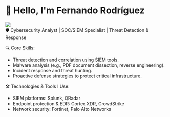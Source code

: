 # 👋 Hello, I'm Fernando Rodríguez 
<a href="www.linkedin.com/in/fernando-rodríguez-lópez-87baa9162"><img src="https://img.shields.io/badge/-LinkedIn-0072b1?&style=for-the-badge&logo=linkedin&logoColor=white" /></a><br>
🛡️ Cybersecurity Analyst | SOC/SIEM Specialist | Threat Detection & Response

🔍 Core Skills:
  - Threat detection and correlation using SIEM tools.
  - Malware analysis (e.g., PDF document dissection, reverse engineering).
  - Incident response and threat hunting.
  - Proactive defense strategies to protect critical infrastructure.
    
🛠️ Technologies & Tools I Use:
  - SIEM platforms: Splunk, QRadar
  - Endpoint protection & EDR: Cortex XDR, CrowdStrike
  - Network security: Fortinet, Palo Alto Networks


